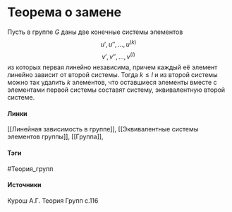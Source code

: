 # Теорема о замене
Пусть в группе $G$ даны две конечные системы элементов
$$
u',u'',\dots,u^{(k)}
$$
$$
v',v'',\dots,v^{(l)}
$$
из которых первая линейно независима, причем каждый её элемент линейно зависит от второй системы. Тогда $k\leq l$ и из второй системы можно так удалить $k$ элементов, что оставшиеся элементы вместе с элементами первой системы составят систему, эквивалентную второй системе.
#### Линки
 [[Линейная зависимость в группе]],
 [[Эквивалентные системы элементов группы]],
 [[Группа]],
#### Тэги
 #Теория_групп 
#### Источники
 Курош А.Г. Теория Групп с.116